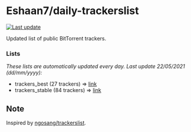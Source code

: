 
# Eshaan7/daily-trackerslist 

[![Last update](https://img.shields.io/badge/Last%20update-22/05/2021-blue.svg)](#)

Updated list of public BitTorrent trackers.

### Lists
*These lists are automatically updated every day. Last update 22/05/2021 (_dd/mm/yyyy_):*

* trackers_best (27 trackers) => [link](https://raw.githubusercontent.com/eshaan7/daily-trackerslist/master/trackers_best.txt)
* trackers_stable (84 trackers) => [link](https://raw.githubusercontent.com/eshaan7/daily-trackerslist/master/trackers_stable.txt)

## Note

Inspired by [ngosang/trackerslist](https://github.com/ngosang/trackerslist).
